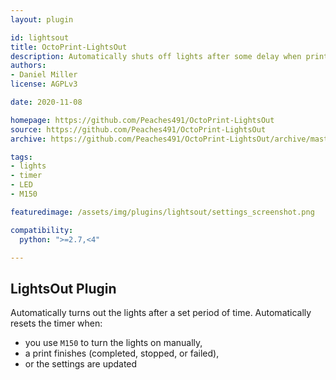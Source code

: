 ```yaml
---
layout: plugin

id: lightsout
title: OctoPrint-LightsOut
description: Automatically shuts off lights after some delay when printing completes
authors:
- Daniel Miller
license: AGPLv3

date: 2020-11-08

homepage: https://github.com/Peaches491/OctoPrint-LightsOut
source: https://github.com/Peaches491/OctoPrint-LightsOut
archive: https://github.com/Peaches491/OctoPrint-LightsOut/archive/master.zip

tags:
- lights
- timer
- LED
- M150

featuredimage: /assets/img/plugins/lightsout/settings_screenshot.png

compatibility:
  python: ">=2.7,<4"

---
```


## LightsOut Plugin

Automatically turns out the lights after a set period of time. Automatically
resets the timer when:
 - you use `M150` to turn the lights on manually,
 - a print finishes (completed, stopped, or failed),
 - or the settings are updated
